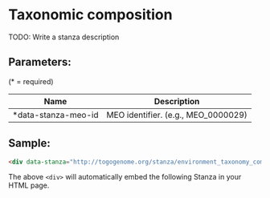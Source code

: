 Taxonomic composition
================================


TODO: Write a stanza description

## Parameters:

(* = required)

| Name                | Description                         |
|---------------------|-------------------------------------|
| *data-stanza-meo-id | MEO identifier. (e.g., MEO_0000029) |

## Sample:

```html
<div data-stanza="http://togogenome.org/stanza/environment_taxonomy_composition/" data-stanza-meo-id="MEO_0000029" data-stanza-height="1100px"></div>
```

The above `<div>` will automatically embed the following Stanza in your HTML page.

<div data-stanza="/stanza/environment_taxonomy_composition/" data-stanza-meo-id="MEO_0000029" data-stanza-height="1100px"></div>

